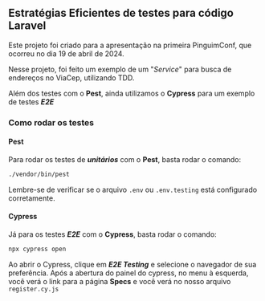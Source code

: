 ## Estratégias Eficientes de testes para código Laravel

Este projeto foi criado para a apresentação na primeira PinguimConf, que ocorreu no dia
19 de abril de 2024.

Nesse projeto, foi feito um exemplo de um "*Service*" para busca de endereços no ViaCep,
utilizando TDD.

Além dos testes com o **Pest**, ainda utilizamos o **Cypress** para um exemplo de testes **_E2E_**

### Como rodar os testes
#### Pest
Para rodar os testes de **_unitários_** com o **Pest**, basta rodar o comando:
```bash
./vendor/bin/pest
```
Lembre-se de verificar se o arquivo `.env` ou `.env.testing` está configurado corretamente.

#### Cypress
Já para os testes **_E2E_** com o **Cypress**, basta rodar o comando:
```bash
npx cypress open
```
Ao abrir o Cypress, clique em **_E2E Testing_** e selecione o navegador de sua preferência.
Após a abertura do painel do cypress, no menu à esquerda, você verá o link para a página **Specs**
e você verá no nosso arquivo `register.cy.js`


